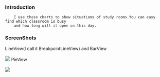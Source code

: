 ### Introduction
		I use these charts to show situations of study rooms.You can easy find which classroom is busy 
		and how long will it open on this day.
### ScreenShots
LineView(I call it BreakpointLineView) and BarView<br />  
![](http://github.com/JesseBlackman/AndroidChartsLei/ScreenShots/androidchartslei_screenshots_1.jpeg)
PieView<br />  
![](http://github.com/JesseBlackman/AndroidChartsLei/ScreenShots/androidchartslei_screenshots_2.jpeg)
		
	
